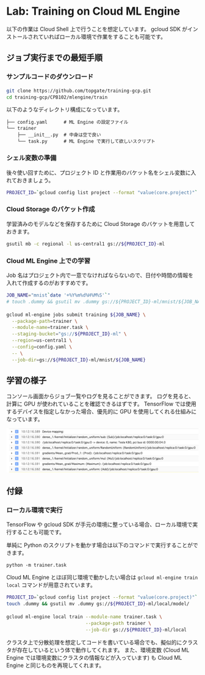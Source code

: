 # Lab: Training on Cloud ML Engine

以下の作業は Cloud Shell 上で行うことを想定しています。
gcloud SDK がインストールされていればローカル環境で作業をすることも可能です。

## ジョブ実行までの最短手順

### サンプルコードのダウンロード

```sh
git clone https://github.com/topgate/training-gcp.git
cd training-gcp/CPB102/mlengine/train
```

以下のようなディレクトリ構成になっています。

```
├── config.yaml      # ML Engine の設定ファイル
└── trainer
    ├── __init__.py  # 中身は空で良い
    └── task.py      # ML Engine で実行して欲しいスクリプト
```

### シェル変数の準備

後々使い回すために、プロジェクト ID と作業用のバケット名をシェル変数に入れておきましょう。

```sh
PROJECT_ID=`gcloud config list project --format "value(core.project)"`
```

### Cloud Storage のバケット作成

学習済みのモデルなどを保存するために Cloud Storage のバケットを用意しておきます。

```sh
gsutil mb -c regional -l us-central1 gs://${PROJECT_ID}-ml
```

### Cloud ML Engine 上での学習

Job 名はプロジェクト内で一意でなければならないので、日付や時間の情報を入れて作成するのがおすすめです。

```sh
JOB_NAME="mnist`date '+%Y%m%d%H%M%S'`"
# touch .dummy && gsutil mv .dummy gs://${PROJECT_ID}-ml/mnist/${JOB_NAME}/model/

gcloud ml-engine jobs submit training ${JOB_NAME} \
  --package-path=trainer \
  --module-name=trainer.task \
  --staging-bucket="gs://${PROJECT_ID}-ml" \
  --region=us-central1 \
  --config=config.yaml \
  -- \
  --job-dir=gs://${PROJECT_ID}-ml/mnist/${JOB_NAME}
```

## 学習の様子

コンソール画面からジョブ一覧やログを見ることができます。
ログを見ると、計算に GPU が使われていることを確認できるはずです。
TensorFlow では使用するデバイスを指定しなかった場合、優先的に GPU を使用してくれる仕組みになっています。

<img src="img/device_mapping_log.jpg" width=512px>


## 付録

### ローカル環境で実行

TensorFlow や gcloud SDK が手元の環境に整っている場合、ローカル環境で実行することも可能です。

単純に Python のスクリプトを動かす場合は以下のコマンドで実行することができます。

```
python -m trainer.task
```

Cloud ML Engine とほぼ同じ環境で動かしたい場合は `gcloud ml-engine train local` コマンドが用意されています。

```sh
PROJECT_ID=`gcloud config list project --format "value(core.project)"`
touch .dummy && gsutil mv .dummy gs://${PROJECT_ID}-ml/local/model/

gcloud ml-engine local train --module-name trainer.task \
                             --package-path trainer \
                             --job-dir gs://${PROJECT_ID}-ml/local
```

クラスタ上で分散処理を想定してコードを書いている場合でも、擬似的にクラスタが存在しているという体で動作してくれます。
また、環境変数 (Cloud ML Engine では環境変数にクラスタの情報などが入っています) も Cloud ML Engine と同じものを再現してくれます。
